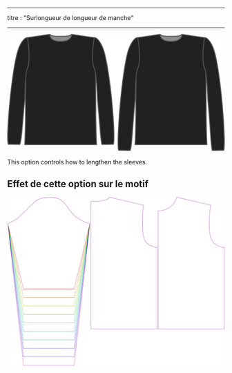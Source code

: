 - - -
titre : "Surlongueur de longueur de manche"
- - -

![The sleeve length bonus option on Brian](./sleevelengthbonus.svg)

This option controls how to lengthen the sleeves.

## Effet de cette option sur le motif

![Cette image montre l'effet de cette option en superposant plusieurs variantes qui ont une valeur différente pour cette option](brian_sleevelengthbonus_sample.svg "Effet de cette option sur le modèle")
